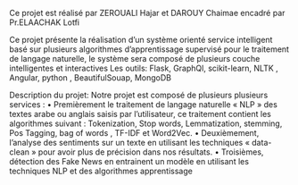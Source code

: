 Ce projet est réalisé par ZEROUALI Hajar et DAROUY Chaimae encadré par Pr.ELAACHAK Lotfi

Ce projet présente la réalisation d’un système orienté service intelligent basé sur plusieurs algorithmes d’apprentissage supervisé pour le traitement de langage naturelle, le système sera composé de plusieurs couche intelligentes et interactives
Les outils: Flask, GraphQl, scikit-learn, NLTK , Angular, python , BeautifulSouap, MongoDB

Description du projet:
Notre projet est composé de plusieurs plusieurs services : 
•	Premièrement le traitement de langage naturelle « NLP » des textes arabe ou anglais saisis par l’utilisateur, ce traitement contient les algorithmes suivant : Tokenization, Stop words, Lemmatization, stemming, Pos Tagging, bag of words , TF-IDF et Word2Vec. 
•	Deuxièmement, l’analyse des sentiments sur un texte en utilisant les techniques « data-clean » pour avoir plus de précision dans nos résultats.
•	Troisièmes, détection des Fake News en entrainent un modèle en utilisant les techniques NLP et des algorithmes apprentissage

